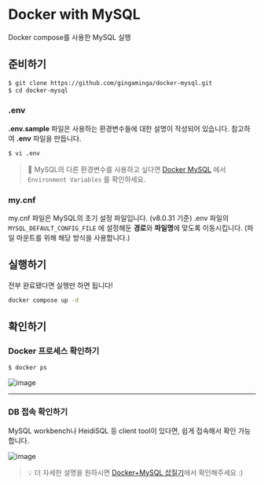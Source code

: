 # Docker with MySQL

Docker compose를 사용한 MySQL 실행

## 준비하기

```bash
$ git clone https://github.com/gingaminga/docker-mysql.git
$ cd docker-mysql
```

### .env

**.env.sample** 파일은 사용하는 환경변수들에 대한 설명이 작성되어 있습니다.
참고하여 **.env** 파일을 만듭니다.

```bash
$ vi .env
```

> 🚨 MySQL의 다른 환경변수를 사용하고 싶다면 [Docker MySQL](https://hub.docker.com/_/mysql) 에서 `Environment Variables` 를 확인하세요.

### my.cnf

my.cnf 파일은 MySQL의 초기 설정 파일입니다. (v8.0.31 기준)
.env 파일의 `MYSQL_DEFAULT_CONFIG_FILE` 에 설정해둔 **경로**와 **파일명**에 맞도록 이동시킵니다. (파일 마운트를 위해 해당 방식을 사용합니다.)

## 실행하기

전부 완료됐다면 실행만 하면 됩니다!

```bash
docker compose up -d
```

## 확인하기

### Docker 프로세스 확인하기

```bash
$ docker ps
```

![image](https://user-images.githubusercontent.com/60294629/210055949-a721c6a8-8647-4cb5-9480-fb474dc6edb2.png)

---

### DB 접속 확인하기

MySQL workbench나 HeidiSQL 등 client tool이 있다면, 쉽게 접속해서 확인 가능합니다.

![image](https://user-images.githubusercontent.com/60294629/210055873-69dc3f9d-cf97-4b04-8fc1-46d2f37f422a.png)

> 💡 더 자세한 설명을 원하시면 [Docker+MySQL 삽질기](https://velog.io/@gingaminga/Docker-%EC%82%BD%EC%A7%88%EA%B8%B0-Docker%EB%A1%9C-MySQL-%EC%8B%A4%ED%96%89%ED%95%98%EA%B8%B0)에서 확인해주세요 :)
